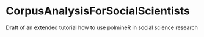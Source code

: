 # CorpusAnalysisForSocialScientists
Draft of an extended tutorial how to use polmineR in social science research

